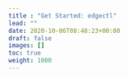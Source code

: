 ```yaml
---
title : "Get Started: edgectl"
lead: ""
date: 2020-10-06T08:48:23+00:00
draft: false
images: []
toc: true
weight: 1000
---
```

